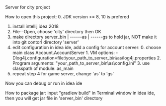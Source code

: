 Server for city project

How to open this project:
  0. JDK version >= 8, 10 is prefered
  1. install intellij idea 2018
  2. File--Open, choose 'city' directory then OK
  3. make directory 
    server_bin
        |
        ------as
        |
        ------gs
    to hold jar, NOT make it into git contorl directory 'server'
  4. edit configuration in idea ide, add a config for account server:
    0. choose main class Account.AccountServer
    1. VM options: -Dlog4j.configuration=file:\your_path_to_server_bin\as\log4j.properties
    2. Program arguments: "your_path_to_server_bin\as\config.ini"
    3. use classpath of module: as_main
  5. repeat step 4 for game server, change 'as' to 'gs'
  
  Now you can debug or run in idea ide
  
  
How to package jar:
input "gradlew build" in Terminal window in idea ide, then you will get jar file in 'server_bin' directory
 
